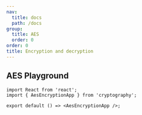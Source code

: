 ```yaml
---
nav:
  title: docs
  path: /docs
group:
  title: AES
  order: 0
order: 0
title: Encryption and decryption
---
```


## AES Playground

```tsx
import React from 'react';
import { AesEncryptionApp } from 'cryptography';

export default () => <AesEncryptionApp />;
```
